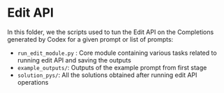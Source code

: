 # Edit API
In this folder, we the scripts used to tun the Edit API on the Completions generated by Codex for a given prompt or list of prompts:

- `run_edit_module.py` : Core module containing various tasks related to running edit API and saving the outputs
- `example_outputs/`: Outputs of the example prompt from first stage
- `solution_pys/`: All the solutions obtained after running edit API operations
